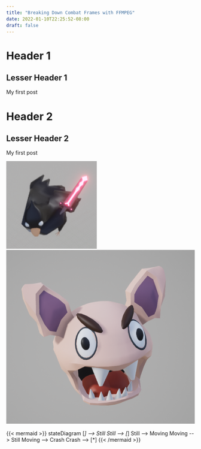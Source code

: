 ```yaml
---
title: "Breaking Down Combat Frames with FFMPEG"
date: 2022-01-10T22:25:52-08:00
draft: false
---
```


# Header 1
## Lesser Header 1
My first post

# Header 2
## Lesser Header 2
My first post

![Image1](/images/CrowReaper.png)
![Image2](/images/ChompyHead.png)

{{< mermaid >}}
stateDiagram
    [*] --> Still
    Still --> [*]
    Still --> Moving
    Moving --> Still
    Moving --> Crash
    Crash --> [*]
{{< /mermaid >}}